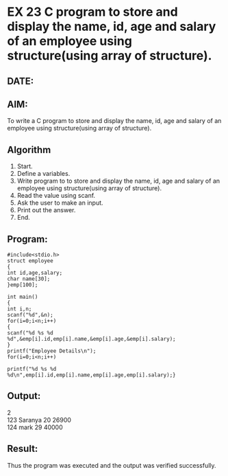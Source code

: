 # EX 23 C program to store and display the name, id, age and salary of an employee using structure(using array of structure).
## DATE:
## AIM:
To write a C program to store and display the name, id, age and salary of an employee using structure(using array of structure).

## Algorithm
1. Start. 
2. Define a variables. 
3. Write program to to store and display the name, id, age and salary of an employee 
using structure(using array of structure). 
4. Read the value using scanf. 
5. Ask the user to make an input. 
6. Print out the answer. 
7. End.

## Program:
```
#include<stdio.h> 
struct employee 
{ 
int id,age,salary; 
char name[30]; 
}emp[100];  
 
int main() 
{ 
int i,n; 
scanf("%d",&n); 
for(i=0;i<n;i++) 
{ 
scanf("%d %s %d %d",&emp[i].id,emp[i].name,&emp[i].age,&emp[i].salary); 
} 
printf("Employee Details\n"); 
for(i=0;i<n;i++) 
 
printf("%d %s %d %d\n",emp[i].id,emp[i].name,emp[i].age,emp[i].salary);}
```

## Output:
2\
123 Saranya 20 26900\
124 mark 29 40000


## Result:
Thus the program was executed and the output was verified successfully.
